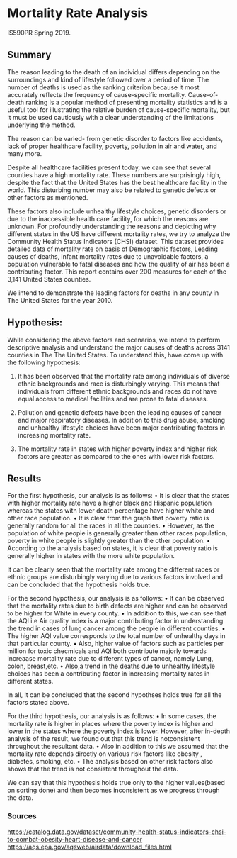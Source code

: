 # Mortality Rate Analysis
IS590PR Spring 2019. 

## Summary
The reason leading to the death of an individual differs depending on the surroundings and kind of lifestyle followed over a period of time. The number of deaths is used as the ranking criterion because it most accurately reflects the frequency of cause-specific mortality. Cause-of-death ranking is a popular method of presenting mortality statistics and is a useful tool for illustrating the relative burden of cause-specific mortality, but it must be used cautiously with a clear understanding of the limitations underlying the method.

The reason can be varied- from genetic disorder to factors like accidents, lack of proper healthcare facility, poverty, pollution in air and water, and many more. 

Despite all healthcare facilities present today, we can see that several counties have a high mortality rate. These numbers are surprisingly high, despite the fact that the United States has the best healthcare facility in the world. This disturbing number may also be related to genetic defects or other factors as mentioned.

These factors also include unhealthy lifestyle choices, genetic disorders or due to the inaccessible health care facility, for which the reasons are unknown. For profoundly understanding the reasons and depicting why different states in the US have different mortality rates, we try to analyze the Community Health Status Indicators (CHSI) dataset. This dataset provides detailed data of mortality rate on basis of Demographic factors, Leading causes of deaths, infant mortality rates due to unavoidable factors, a population vulnerable to fatal diseases and how the quality of air has been a contributing factor. This report contains over 200 measures for each of the 3,141 United States counties.

We intend to demonstrate the leading factors for deaths in any county in The United States for the year 2010.

## Hypothesis:

While considering the above factors and scenarios, we intend to perform descriptive analysis and understand the major causes of deaths across 3141 counties in The The United States. To understand this, have come up with the following hypothesis:

1. It has been observed that the mortality rate among individuals of diverse ethnic backgrounds and race is disturbingly varying. This means that individuals from different ethnic backgrounds and races do not have equal access to medical facilities and are prone to fatal diseases.

2. Pollution and genetic defects have been the leading causes of cancer and major respiratory diseases. In addition to this drug abuse, smoking and unhealthy lifestyle choices have been major contributing factors in increasing mortality rate.

3. The mortality rate in states with higher poverty index and higher risk factors are greater as compared to the ones with lower risk factors.

## Results

For the first hypothesis, our analysis is as follows:
• It is clear that the states with higher mortality rate have a higher black and Hispanic population whereas the states with lower death percentage have higher white and other race population.
• It is clear from the graph that poverty ratio is generally random for all the races in all the counties.
• However, as the population of white people is generally greater than other races population, poverty in white people is slightly
greater than the other population.
• According to the analysis based on states, it is clear that poverty ratio is generally higher in states with the more white population.

It can be clearly seen that the mortality rate among the different races or ethnic groups are disturbingly varying due to various factors involved and can be concluded that the hypothesis holds true.


For the second hypothesis, our analysis is as follows:
• It can be observed that the mortality rates due to birth defects are higher and can be observed to be higher for White in every county.
• In addition to this, we can see that the AQI i.e Air quality index is a major contributing factor in understanding the trend in cases of lung cancer among the people in different counties.
• The higher AQI value corresponds to the total number of unhealthy days in that particular county.
• Also, higher value of factors such as particles per million for toxic checmicals and AQI both contribute majorly towards increaase mortality rate due to different types of cancer, namely Lung, colon, breast,etc.
• Also,a trend in the deaths due to unhealthy lifestyle choices has been a contributing factor in increasing mortality rates in different states.

In all, it can be concluded that the second hypothses holds true for all the factors stated above.

For the third hypothesis, our analysis is as follows:
• In some cases, the mortality rate is higher in places where the poverty index is higher and lower in the states where
the poverty index is lower. However, after in-depth analysis of the result, we found out that this trend is notconsistent throughout the resultant data.
• Also in addition to this we assumed that the mortality rate depends directly on various risk factors like
obesity , diabetes, smoking, etc.
• The analysis based on other risk factors also shows that the trend is not consistent throughout the data.

We can say that this hypothesis holds true only to the higher values(based on sorting done) and then becomes inconsistent as we progress through the data.



### Sources 
https://catalog.data.gov/dataset/community-health-status-indicators-chsi-to-combat-obesity-heart-disease-and-cancer
https://aqs.epa.gov/aqsweb/airdata/download_files.html
